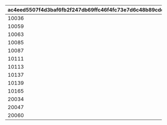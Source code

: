 |ac4eed5507f4d3baf6fb2f247db69ffc46f4fc73e7d6c48b89cdefcc8a665f9d|c418560deb1c7117af72c968bf91fe158b2431d4c90ad44e21aba8efadcd7a1d|6b2fea5acae38079c3c5cbc0bc56eb66810ecd1169ea885d6b90d1ee7a7be50b|e4044ab30ebde7f84b814602ff68c1157987ab942b803c2b653150d3fc2d8922|e5c24fc4ca908988c924dbaeaefa267b51db48ba52c52ca837330605e3995acc|0eef8f8463ea531cbcd4abf1447995e8e57558e518635daf4804ab5d272d9a95|
| --- | --- | --- | --- | --- | --- |
|10036|0|0|0|5035004|5035005|
|10059|0|0|0|5058004|5058005|
|10063|10062115|1006201|10062|0|0|
|10085|10084115|1008401|10084|0|0|
|10087|10086115|1008601|10086|0|0|
|10111|10110115|1011001|10110|0|0|
|10113|10112115|1011201|10112|0|0|
|10137|10136110|1013601|10136|0|0|
|10139|10138115|1013801|10138|0|0|
|10165|10164110|1016401|10164|0|0|
|20034|20033115|2003301|20033|0|0|
|20047|20046115|2004601|20046|0|0|
|20060|20059115|2005901|20059|0|0|